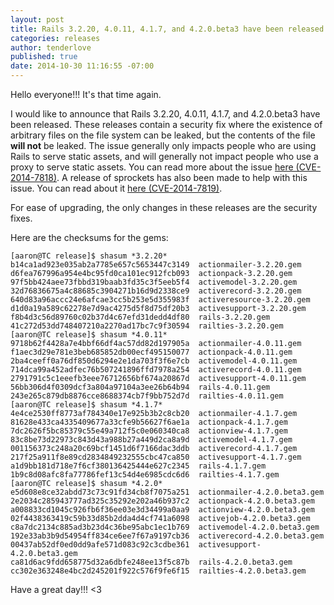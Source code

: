 ```yaml
---
layout: post
title: Rails 3.2.20, 4.0.11, 4.1.7, and 4.2.0.beta3 have been released
categories: releases
author: tenderlove
published: true
date: 2014-10-30 11:16:55 -07:00
---
```


Hello everyone!!! It's that time again.

I would like to announce that Rails 3.2.20, 4.0.11, 4.1.7, and 4.2.0.beta3 have been released.  These releases contain a security fix where the existence of arbitrary files on the file system can be leaked, but the contents of the file **will not** be leaked.  The issue generally only impacts people who are using Rails to serve static assets, and will generally not impact people who use a proxy to serve static assets.  You can read more about the issue [here (CVE-2014-7818)](https://groups.google.com/forum/#!topic/rubyonrails-security/dCp7duBiQgo).  A release of sprockets has also been made to help with this issue.  You can read about it [here (CVE-2014-7819)](https://groups.google.com/forum/#!topic/rubyonrails-security/doAVp0YaTqY).

For ease of upgrading, the only changes in these releases are the security fixes.

Here are the checksums for the gems:

```
[aaron@TC release]$ shasum *3.2.20*
b14ca1ad923e035ab2a7785e657c5653447c3149  actionmailer-3.2.20.gem
d6fea767996a954e4bc95fd0ca101ec912fcb093  actionpack-3.2.20.gem
97f5bb424aee73fbbd319baab3fd35c3f5eeb5f4  activemodel-3.2.20.gem
32d76836675a4c88685c3904271b16d9d2338ce9  activerecord-3.2.20.gem
640d83a96accc24e6afcae3cc5b253e5d355983f  activeresource-3.2.20.gem
d1d0a19a589c62278e7d9ac4275d5f8d75df20b3  activesupport-3.2.20.gem
f8b4d3c56d89760c02b37d4c67efd31dedd4df80  rails-3.2.20.gem
41c272d53dd748407210a2270ad17bc7c9f30594  railties-3.2.20.gem
[aaron@TC release]$ shasum *4.0.11*
9718b62f4428a7e4bbf66df4ac57dd82d197905a  actionmailer-4.0.11.gem
f1aec3d29e781e3beb685852db00ecf495150077  actionpack-4.0.11.gem
2ba4ceeff0a76df850d6294e2e1da703f3f6e7cb  activemodel-4.0.11.gem
714dca99a452adfec76b507241896ffd7978a254  activerecord-4.0.11.gem
2791791c5c1eeefb3eee76712656bf674a20867d  activesupport-4.0.11.gem
56bb306d4f0309dcf3a804a97104a3ee26b64b94  rails-4.0.11.gem
243e265c879db8876cce8688374cb7f9bb752d7d  railties-4.0.11.gem
[aaron@TC release]$ shasum *4.1.7*
4e4ce2530ff8773af784340e17e925b3b2c8cb20  actionmailer-4.1.7.gem
81628e433ca4335409677a33cfe9b56627f6ae1a  actionpack-4.1.7.gem
7dc2626f5bc85379c55e49a712f5c0e060340ca8  actionview-4.1.7.gem
83c8be73d22973c843d43a988b27a449d2ca8a9d  activemodel-4.1.7.gem
001156373c248a20c69bcf1451d6f7166dac3ddb  activerecord-4.1.7.gem
217f25a911f8e89cd2834849232555cbc47ca850  activesupport-4.1.7.gem
a1d9bb181d718e7f6cf380136425444e627c2345  rails-4.1.7.gem
1b9c8d08afc8fa77786fef13c54d4e6985cdc6d6  railties-4.1.7.gem
[aaron@TC release]$ shasum *4.2.0*
e5d608e8ce32abdd73c73c91fd34cb8f7075a251  actionmailer-4.2.0.beta3.gem
2e2034c285943777ad325c35292e202a46b937c2  actionpack-4.2.0.beta3.gem
a008833cd1045c926fb6f36ee03e3d34499a0aa9  actionview-4.2.0.beta3.gem
02f4438363419c59b33d85b2dda4d4cf741a6098  activejob-4.2.0.beta3.gem
c8a7dc2134c885ad3b23d4c36be95abc1ec1b769  activemodel-4.2.0.beta3.gem
192e33ab3b9d54954ff834ce6ee7f67a9197cb36  activerecord-4.2.0.beta3.gem
00437ab52df0ed0dd9afe571d083c92c3cdbe361  activesupport-4.2.0.beta3.gem
ca81d6ac9fdd658775d32a6dbfe248ee13f5c87b  rails-4.2.0.beta3.gem
cc302e363248e4bc2d245201f922c576f9fe6f15  railties-4.2.0.beta3.gem
```

Have a great day!!! <3

